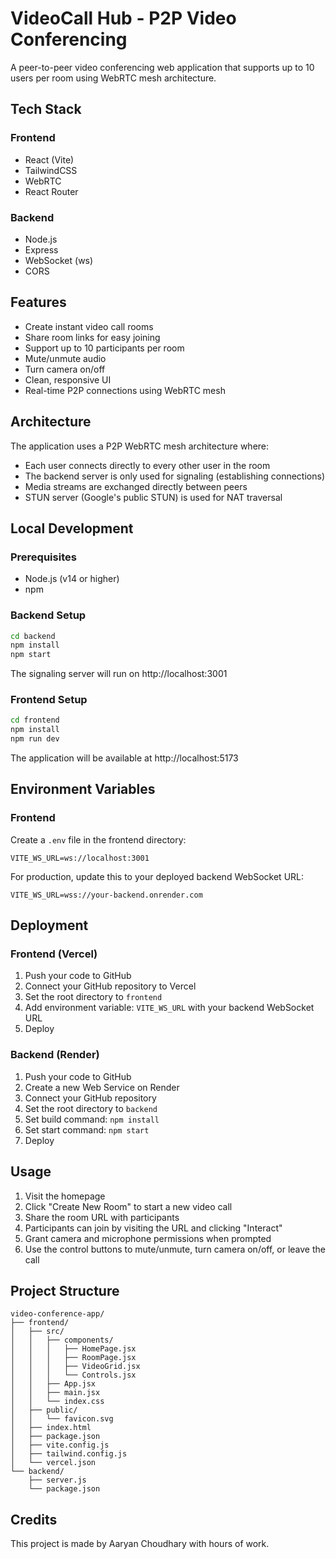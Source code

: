 # VideoCall Hub - P2P Video Conferencing

A peer-to-peer video conferencing web application that supports up to 10 users per room using WebRTC mesh architecture.

## Tech Stack

### Frontend
- React (Vite)
- TailwindCSS
- WebRTC
- React Router

### Backend
- Node.js
- Express
- WebSocket (ws)
- CORS

## Features

- Create instant video call rooms
- Share room links for easy joining
- Support up to 10 participants per room
- Mute/unmute audio
- Turn camera on/off
- Clean, responsive UI
- Real-time P2P connections using WebRTC mesh

## Architecture

The application uses a P2P WebRTC mesh architecture where:
- Each user connects directly to every other user in the room
- The backend server is only used for signaling (establishing connections)
- Media streams are exchanged directly between peers
- STUN server (Google's public STUN) is used for NAT traversal

## Local Development

### Prerequisites
- Node.js (v14 or higher)
- npm

### Backend Setup
```bash
cd backend
npm install
npm start
```
The signaling server will run on http://localhost:3001

### Frontend Setup
```bash
cd frontend
npm install
npm run dev
```
The application will be available at http://localhost:5173

## Environment Variables

### Frontend
Create a `.env` file in the frontend directory:
```
VITE_WS_URL=ws://localhost:3001
```

For production, update this to your deployed backend WebSocket URL:
```
VITE_WS_URL=wss://your-backend.onrender.com
```

## Deployment

### Frontend (Vercel)
1. Push your code to GitHub
2. Connect your GitHub repository to Vercel
3. Set the root directory to `frontend`
4. Add environment variable: `VITE_WS_URL` with your backend WebSocket URL
5. Deploy

### Backend (Render)
1. Push your code to GitHub
2. Create a new Web Service on Render
3. Connect your GitHub repository
4. Set the root directory to `backend`
5. Set build command: `npm install`
6. Set start command: `npm start`
7. Deploy

## Usage

1. Visit the homepage
2. Click "Create New Room" to start a new video call
3. Share the room URL with participants
4. Participants can join by visiting the URL and clicking "Interact"
5. Grant camera and microphone permissions when prompted
6. Use the control buttons to mute/unmute, turn camera on/off, or leave the call

## Project Structure

```
video-conference-app/
├── frontend/
│   ├── src/
│   │   ├── components/
│   │   │   ├── HomePage.jsx
│   │   │   ├── RoomPage.jsx
│   │   │   ├── VideoGrid.jsx
│   │   │   └── Controls.jsx
│   │   ├── App.jsx
│   │   ├── main.jsx
│   │   └── index.css
│   ├── public/
│   │   └── favicon.svg
│   ├── index.html
│   ├── package.json
│   ├── vite.config.js
│   ├── tailwind.config.js
│   └── vercel.json
└── backend/
    ├── server.js
    └── package.json
```

## Credits

This project is made by Aaryan Choudhary with hours of work.
